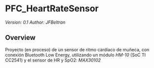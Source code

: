 # PFC_HeartRateSensor
_Version:_ *0.1*
_Author:_ *JFBeltran*


## Overview
Proyecto (en proceso) de un sensor de ritmo cardíaco de muñeca, con conexión Bluetooth Low Energy, utilizando un módulo _HM-10_ (SoC TI CC2541) y el sensor de HR y SpO2: _MAX30102_
